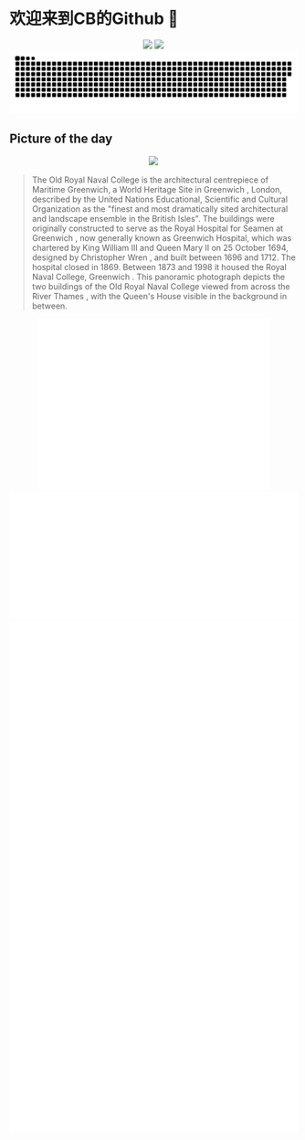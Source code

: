 
# 欢迎来到CB的Github 👋

<div align="center">
  <img height="137px" src="https://github-readme-stats.vercel.app/api?username=SuperCB&show_icons=true&theme=radical" />
  <img height="137px" src="https://github-readme-stats.vercel.app/api/top-langs/?username=SuperCB&hide_title=true&hide_border=true&layout=compact&langs_count=6&text_color=000&icon_color=fff" />
</div>


<div align="center">
    <img src="./contribution-snake/github-contribution-grid-snake.svg" />
</div>



## Picture of the day
<div align="center">
  <img width=400px src="https://upload.wikimedia.org/wikipedia/commons/thumb/c/c6/Old_Royal_Naval_College_2017-08-06.jpg/1536px-Old_Royal_Naval_College_2017-08-06.jpg" />
</div>

>The  Old Royal Naval College  is the architectural centrepiece of Maritime Greenwich, a  World Heritage Site  in  Greenwich , London, described by the  United Nations Educational, Scientific and Cultural Organization  as the "finest and most dramatically sited architectural and landscape ensemble in the British Isles". The buildings were originally constructed to serve as the  Royal Hospital for Seamen at Greenwich , now generally known as Greenwich Hospital, which was chartered by  King William III  and  Queen Mary II  on 25 October 1694, designed by  Christopher Wren , and built between 1696 and 1712. The hospital closed in 1869. Between 1873 and 1998 it housed the  Royal Naval College, Greenwich . This panoramic photograph depicts the two buildings of the Old Royal Naval College viewed from across the  River Thames , with the  Queen's House  visible in the background in between.



<div align="center">
  <img height="300px" src="base_metrics.svg" />
  <img  src="metrics.plugin.calendar.full.svg" />
</div>


<div align="center">
  <img  src="plugin_metrics.svg" /> 
</div>
